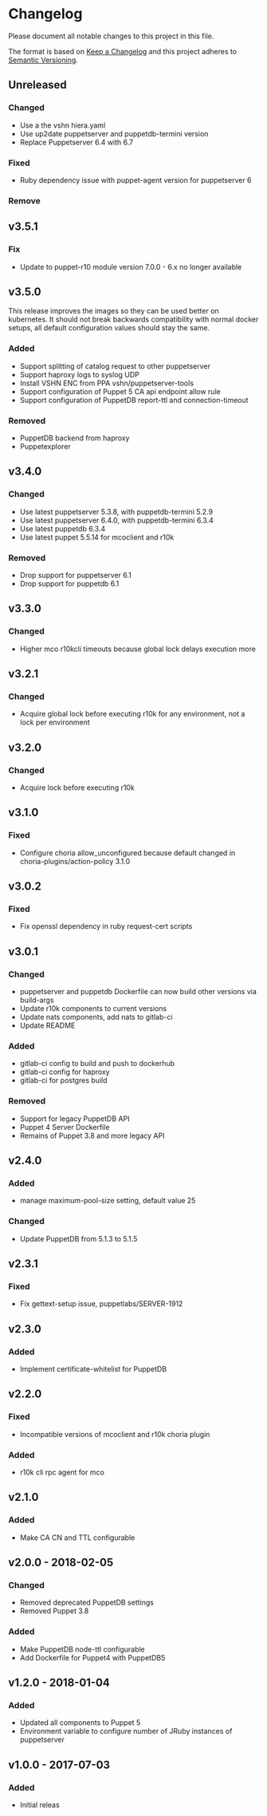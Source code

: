 # Changelog
Please document all notable changes to this project in this file.

The format is based on [Keep a Changelog](http://keepachangelog.com/)
and this project adheres to [Semantic Versioning](http://semver.org/).

## Unreleased
### Changed
- Use a the vshn hiera.yaml
- Use up2date puppetserver and puppetdb-termini version
- Replace Puppetserver 6.4 with 6.7

### Fixed
- Ruby dependency issue with puppet-agent version for puppetserver 6

### Remove

## v3.5.1
### Fix
- Update to puppet-r10 module version 7.0.0 - 6.x no longer available

## v3.5.0
This release improves the images so they can be used better on kubernetes.
It should not break backwards compatibility with normal docker setups, 
all default configuration values should stay the same.

### Added
- Support splitting of catalog request to other puppetserver
- Support haproxy logs to syslog UDP
- Install VSHN ENC from PPA vshn/puppetserver-tools
- Support configuration of Puppet 5 CA api endpoint allow rule
- Support configuration of PuppetDB report-ttl and connection-timeout

### Removed
- PuppetDB backend from haproxy
- Puppetexplorer

## v3.4.0
### Changed
- Use latest puppetserver 5.3.8, with puppetdb-termini 5.2.9
- Use latest puppetserver 6.4.0, with puppetdb-termini 6.3.4
- Use latest puppetdb 6.3.4
- Use latest puppet 5.5.14 for mcoclient and r10k

### Removed
- Drop support for puppetserver 6.1
- Drop support for puppetdb 6.1

## v3.3.0
### Changed
- Higher mco r10kcli timeouts because global lock delays execution more

## v3.2.1
### Changed
- Acquire global lock before executing r10k for any environment, not a lock per
  environment

## v3.2.0
### Changed
- Acquire lock before executing r10k

## v3.1.0
### Fixed
- Configure choria allow_unconfigured because default changed in choria-plugins/action-policy 3.1.0

## v3.0.2
### Fixed
- Fix openssl dependency in ruby request-cert scripts

## v3.0.1
### Changed
- puppetserver and puppetdb Dockerfile can now build other versions via build-args
- Update r10k components to current versions
- Update nats components, add nats to gitlab-ci
- Update README

### Added
- gitlab-ci config to build and push to dockerhub
- gitlab-ci config for haproxy
- gitlab-ci for postgres build

### Removed
- Support for legacy PuppetDB API
- Puppet 4 Server Dockerfile
- Remains of Puppet 3.8 and more legacy API

## v2.4.0
### Added
- manage maximum-pool-size setting, default value 25

### Changed
- Update PuppetDB from 5.1.3 to 5.1.5

## v2.3.1
### Fixed
- Fix gettext-setup issue, puppetlabs/SERVER-1912

## v2.3.0
### Added
- Implement certificate-whitelist for PuppetDB

## v2.2.0
### Fixed
- Incompatible versions of mcoclient and r10k choria plugin

### Added
- r10k cli rpc agent for mco

## v2.1.0
### Added
- Make CA CN and TTL configurable

## v2.0.0 - 2018-02-05
### Changed
- Removed deprecated PuppetDB settings
- Removed Puppet 3.8

### Added
- Make PuppetDB node-ttl configurable
- Add Dockerfile for Puppet4 with PuppetDB5

## v1.2.0 - 2018-01-04
### Added
- Updated all components to Puppet 5
- Environment variable to configure number of JRuby instances of puppetserver

## v1.0.0 - 2017-07-03
### Added
- Initial releas

